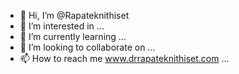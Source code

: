 - 👋 Hi, I’m @Rapateknithiset
- 👀 I’m interested in  ...
- 🌱 I’m currently learning ...
- 💞️ I’m looking to collaborate on ...
- 📫 How to reach me www.drrapateknithiset.com ...

<!---
Rapateknithiset/Rapateknithiset is a ✨ special ✨ repository because its `README.md` (this file) appears on your GitHub profile.
You can click the Preview link to take a look at your changes.
--->
